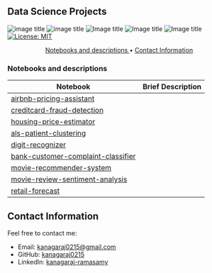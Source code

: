 ## Data Science Projects

![image title](https://img.shields.io/badge/python-v3.6-green.svg) ![image title](https://img.shields.io/badge/ntlk-v3.2.5-yellow.svg) ![Image title](https://img.shields.io/badge/sklearn-0.19.1-orange.svg)  ![Image title](https://img.shields.io/badge/pandas-0.22.0-red.svg) ![Image title](https://img.shields.io/badge/matplotlib-v2.1.2-orange.svg) [![License: MIT](https://img.shields.io/badge/License-MIT-yellow.svg)](https://opensource.org/licenses/MIT)
<br>


<p align="center">
  <a href="#nb"> Notebooks and descriptions </a>  •
  <a href="#ci"> Contact Information </a> 
</p>

<a id = 'nb'></a>
### Notebooks and descriptions
| Notebook | Brief Description |
|--------------------------------------------------------------------------------------------------------------|-------------------------------------------------------------------------------------------------------------------------------------------------------------------|
|[airbnb-pricing-assistant](https://github.com/kanagaraj0215/Data-Science-Projects/blob/main/supervised-machine-learning/airbnb-pricing-assistant) | |
|[creditcard-fraud-detection](https://github.com/kanagaraj0215/Data-Science-Projects/blob/main/supervised-machine-learning/creditcard-fraud-detection) | |
|[housing-price-estimator](https://github.com/kanagaraj0215/Data-Science-Projects/blob/main/supervised-machine-learning/housing-price-estimator) | |
|[als-patient-clustering](https://github.com/kanagaraj0215/Data-Science-Projects/blob/main/unsupervised-learning/als-patient-clustering) | |
|[digit-recognizer](https://github.com/kanagaraj0215/Data-Science-Projects/blob/main/deep-learning/digit-recognizer) | |
|[bank-customer-complaint-classifier](https://github.com/kanagaraj0215/Data-Science-Projects/blob/main/natural-language-processing/bank-customer-complaint-classifier) | |
|[movie-recommender-system](https://github.com/kanagaraj0215/Data-Science-Projects/blob/main/natural-language-processing/movie-recommender-system) | |
|[movie-review-sentiment-analysis](https://github.com/kanagaraj0215/Data-Science-Projects/blob/main/natural-language-processing/movie-review-sentiment-analysis) | |
|[retail-forecast](https://github.com/kanagaraj0215/Data-Science-Projects/blob/main/deep-learning/retail-forecast) | |

<a id = 'ci'></a>
## Contact Information

Feel free to contact me:

* Email: [kanagaraj0215@gmail.com](mailto:kanagaraj0215@gmail.com)
* GitHub: [kanagaraj0215](https://github.com/kanagaraj0215)
* LinkedIn: [kanagaraj-ramasamy](https://www.linkedin.com/in/kanagaraj-ramasamy-75468b77)





